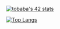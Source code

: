 [![tobaba's 42 stats](https://badge.mediaplus.ma/water/tobaba?1337Badge=off&42Network=off&UM6P=off)](https://github.com/oakoudad/badge42)

[![Top Langs](https://github-readme-stats.vercel.app/api/top-langs/?username=17931837B&theme=vue-dark&show_icons=true&layout=compact)](https://github.com/mo-ri-regen/github-readme-stats)